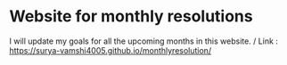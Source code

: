 # Website for monthly resolutions
I will update my goals for all the upcoming months in this website. /
Link : https://surya-vamshi4005.github.io/monthlyresolution/
